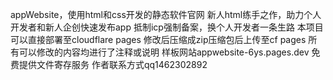 appWebsite，使用html和css开发的静态软件官网
新人html练手之作，助力个人开发者和新人企创快速发布app
抵制icp强制备案，换个人开发者一条生路
本项目可以直接部署至cloudflare pages
修改后压缩成zip压缩包后上传至cf pages
所有可以修改的内容均进行了注释或说明
样板网站appwebsite-6ys.pages.dev
免费提供文件寄存服务
作者联系方式qq1462302892